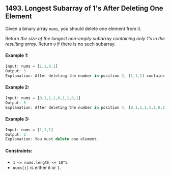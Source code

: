 ## 1493. Longest Subarray of 1's After Deleting One Element

Given a binary array `nums`, you should delete one element from it.

Return _the size of the longest non-empty subarray containing only 1's in the resulting array._ Return `0` if there is no such subarray.

#### Example 1:
```js
Input: nums = [1,1,0,1]
Output: 3
Explanation: After deleting the number in position 2, [1,1,1] contains 3 numbers with value of 1's.
```

#### Example 2:
```js
Input: nums = [0,1,1,1,0,1,1,0,1]
Output: 5
Explanation: After deleting the number in position 4, [0,1,1,1,1,1,0,1] longest subarray with value of 1's is [1,1,1,1,1].
```

#### Example 3:
```js
Input: nums = [1,1,1]
Output: 2
Explanation: You must delete one element.
```

#### Constraints:
- `1 <= nums.length <= 10^5`
- `nums[i]` is either `0` or `1`.